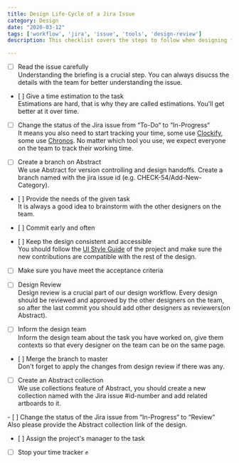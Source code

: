 ```yaml
---
title: Design Life-Cycle of a Jira Issue
category: Design
date: "2020-03-12"
tags: ['workflow', 'jira', 'issue', 'tools', 'design-review']
description: This checklist covers the steps to follow when designing for an ongoing project. The checklist for starting out to a new design project can be found in the design category. 

---
```


- [ ] Read the issue carefully  
Understanding the briefing is a crucial step. You can always disucss the details with the team for better understanding the issue.

- [ ] Give a time estimation to the task  
Estimations are hard, that is why they are called estimations. You'll get better at it over time. 

- [ ] Change the status of the Jira issue from “To-Do“ to “In-Progress“  
It means you also need to start tracking your time, some use [Clockify](https://clockify.me/), some use [Chronos](https://chronos.web-pal.com/). No matter which tool you use, we expect everyone on the team to track their working time. 

- [ ] Create a branch on Abstract  
We use Abstract for version controlling and design handoffs. Create a branch named with the jira issue id (e.g. CHECK-54/Add-New-Category). 

- [ ] Provide the needs of the given task  
It is always a good idea to brainstorm with the other designers on the team.

- [ ] Commit early and often  

- [ ] Keep the design consistent and accessible  
You should follow the [UI Style Guide](https://checklist.atolye15.com/checklist/essentials-of-ui-style-guide) of the project and make sure the new contributions are compatible with the rest of the design.

- [ ] Make sure you have meet the acceptance criteria  

- [ ] Design Review  
Design review is a crucial part of our design workflow. Every design should be reviewed and approved by the other designers on the team, so after the last commit you should add other designers as reviewers(on Abstract).

- [ ] Inform the design team  
Inform the design team about the task you have worked on, give them contexts so that every designer on the team can be on the same page.

- [ ] Merge the branch to master  
Don't forget to apply the changes from design review if there was any.

- [ ] Create an Abstract collection  
We use collections feature of Abstract, you should create a new collection named with the Jira issue #id-number and add related artboards to it.

- [ ] Change the status of the Jira issue from “In-Progress“ to “Review“  
Also please provide the Abstract collection link of the design. 

- [ ] Assign the project's manager to the task  

- [ ] Stop your time tracker ✊  

